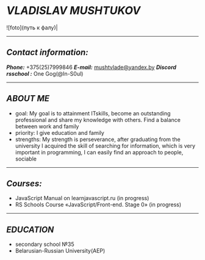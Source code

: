 # ***VLADISLAV*** *MUSHTUKOV*
![foto](путь к фалу)| 
***
## ***Contact information:***
***Phone:*** +375(25)7999846
***E-mail:*** mushtvlade@yandex.by
***Discord rsschool :*** One Gog(@In-S0ul)
***
## ***ABOUT ME***
* goal: My goal is to attainment ITskills, become an outstanding professional and share my knowledge with others. Find a balance between work and family 
* priority: I give education and family 
* strengths: My strength is perseverance, after graduating from the university I acquired the skill of searching for information, which is very important in programming, I can easily find an approach to people, sociable 
***
## ***Courses:***
* JavaScript Manual on learnjavascript.ru (in progress)
* RS Schools Course «JavaScript/Front-end. Stage 0» (in progress)
***
## *EDUCATION*            
* secondary school №35                 
* Belarusian-Russian University(AEP)













 
